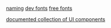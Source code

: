[naming](https://wasp-lang.dev/blog/2023/10/12/on-importance-of-naming-in-programming)
[dev fonts](https://devfonts.gafi.dev/)
[free fonts](https://www.smashingmagazine.com/2023/03/free-fonts-interface-designers/)

[documented collection of UI components](https://uiplaybook.dev/)
